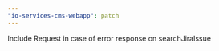 ```yaml
---
"io-services-cms-webapp": patch
---
```


Include Request in case of error response on searchJiraIssue
